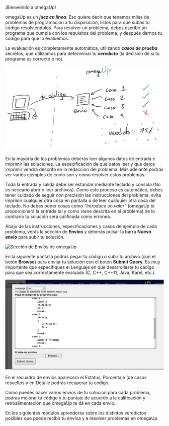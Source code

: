 ¡Bienvenido a omegaUp!

omegaUp es un ***juez en línea***. Eso quiere decir que tenemos miles de problemas de programación
a tu disposición, listos para que subas tu código resolviéndolos. Para resolver un problema,
debes escribir un programa que cumpla con los requisitos del problema, y después darnos
tu código para que lo evaluemos.

La evaluación es completamente automática, utilizando ***casos de prueba*** secretos, que utilizamos
para deteriminar tu ***veredicto*** (la decisión de si tu programa es correcto o no). 


![Evaluación en omegaUp](grading-es.png)

En la mayoría de los problemas deberás leer algunos datos de entrada e imprimir las soluciones. La especificación de que datos leer y que datos imprimir vendrá descrita en la redacción del problema. Más adelante podrás ver varios ejemplos de como son y como resolver estos problemas.

Toda la entrada y salida debe ser estándar mediante teclado y consola (No es neceario abrir o leer archivos). Como este proceso es automático, debes tener cuidado de seguir con precisión las instrucciones del problema; evita imprimir cualquier otra cosa en pantalla  o de leer cualquier otra cosa del teclado. No debes poner cosas como *“Introduce  un  valor”* (omegaUp te proporcionará la entrada tal y como viene descrita en el problema) de lo contrario tu solución será calificada como erronea.

Abajo de las instrucciones, especificaciones y casos de ejemplo de cada problema, verás la sección de **Envíos** y deberás pulsar la barra **Nuevo envío** para subir tu solución.


![Sección de Envíos de omegaUp](envíos.jpg)

En la siguiente pantalla podrás pegar tu código o subir tu archivo (con el botón **Browse**) para envíar tu solución con el botón **Submit Query**. Es muy importante que especifiques el Lenguaje en que desarrollaste tu cádigo para que sea correctamente evaluado (C, C++, C++11, Java, Karel, etc.). 


![Pantalla de envíos](submit.jpg)

En el recuadro de envíos aparecerá el Estatus, Porcentaje (de casos resueltos y en Detalle podrás recuperar tu código.

Como puedes hacer varios envíos de tu solución para cada problema, podras mejorar tu código y tu puntaje de acuerdo a la calificación y retroalimentación que omegaUp te dá en cada envío. 

En los siguientes módulos aprenderás sobre los distintos veredictos posibles que puede recibir tu envíoa y a resolver problemas en omegaUp.
